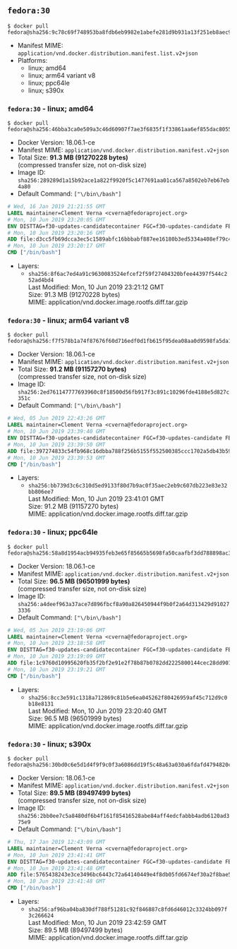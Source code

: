 ## `fedora:30`

```console
$ docker pull fedora@sha256:9c78c69f748953ba8fdb6eb9982e1abefe281d9b931a13f251eb8aec988353de
```

-	Manifest MIME: `application/vnd.docker.distribution.manifest.list.v2+json`
-	Platforms:
	-	linux; amd64
	-	linux; arm64 variant v8
	-	linux; ppc64le
	-	linux; s390x

### `fedora:30` - linux; amd64

```console
$ docker pull fedora@sha256:46bba3ca0e509a3c46d60907f7ae3f6835f1f33861aa6ef855dac805574fd258
```

-	Docker Version: 18.06.1-ce
-	Manifest MIME: `application/vnd.docker.distribution.manifest.v2+json`
-	Total Size: **91.3 MB (91270228 bytes)**  
	(compressed transfer size, not on-disk size)
-	Image ID: `sha256:289289d1a15b92ace1a822f9920f5c1477691aa01ca567a8502eb7eb67eb4a80`
-	Default Command: `["\/bin\/bash"]`

```dockerfile
# Wed, 16 Jan 2019 21:21:55 GMT
LABEL maintainer=Clement Verna <cverna@fedoraproject.org>
# Mon, 10 Jun 2019 23:20:05 GMT
ENV DISTTAG=f30-updates-candidatecontainer FGC=f30-updates-candidate FBR=f30-updates-candidate
# Mon, 10 Jun 2019 23:20:16 GMT
ADD file:d3cc5fb69dcca3ec5c1589abfc16bbbabf887ee16180b3ed5334a408ef79c46e in / 
# Mon, 10 Jun 2019 23:20:17 GMT
CMD ["/bin/bash"]
```

-	Layers:
	-	`sha256:8f6ac7ed4a91c9630083524efcef2f59f27404320bfee44397f544c252ad4bd4`  
		Last Modified: Mon, 10 Jun 2019 23:21:12 GMT  
		Size: 91.3 MB (91270228 bytes)  
		MIME: application/vnd.docker.image.rootfs.diff.tar.gzip

### `fedora:30` - linux; arm64 variant v8

```console
$ docker pull fedora@sha256:f7f578b1a74f87676f60d716edf0d1fb615f95dea08aa0d9598fa5da19867bb4
```

-	Docker Version: 18.06.1-ce
-	Manifest MIME: `application/vnd.docker.distribution.manifest.v2+json`
-	Total Size: **91.2 MB (91157270 bytes)**  
	(compressed transfer size, not on-disk size)
-	Image ID: `sha256:2ed761147777693960c8f18500d56fb917f3c891c10296fde4188e5d827c351c`
-	Default Command: `["\/bin\/bash"]`

```dockerfile
# Wed, 05 Jun 2019 22:43:26 GMT
LABEL maintainer=Clement Verna <cverna@fedoraproject.org>
# Mon, 10 Jun 2019 23:39:40 GMT
ENV DISTTAG=f30-updates-candidatecontainer FGC=f30-updates-candidate FBR=f30-updates-candidate
# Mon, 10 Jun 2019 23:39:50 GMT
ADD file:397274833c54fb968c16dbba788f256b5155f552500385ccc1702a5db43b590d in / 
# Mon, 10 Jun 2019 23:39:53 GMT
CMD ["/bin/bash"]
```

-	Layers:
	-	`sha256:bb739d3c6c310d5ed9133f80d7b9ac0f35aec2eb9c607db223e83e32bb806ee7`  
		Last Modified: Mon, 10 Jun 2019 23:41:01 GMT  
		Size: 91.2 MB (91157270 bytes)  
		MIME: application/vnd.docker.image.rootfs.diff.tar.gzip

### `fedora:30` - linux; ppc64le

```console
$ docker pull fedora@sha256:58a8d1954acb94935feb3e65f85665b5698fa50caafbf3dd788898ac38099f2a
```

-	Docker Version: 18.06.1-ce
-	Manifest MIME: `application/vnd.docker.distribution.manifest.v2+json`
-	Total Size: **96.5 MB (96501999 bytes)**  
	(compressed transfer size, not on-disk size)
-	Image ID: `sha256:a4deef963a37ace7d896fbcf8a90a826450944f9b0f2a64d313429d910273336`
-	Default Command: `["\/bin\/bash"]`

```dockerfile
# Wed, 05 Jun 2019 23:19:06 GMT
LABEL maintainer=Clement Verna <cverna@fedoraproject.org>
# Mon, 10 Jun 2019 23:18:58 GMT
ENV DISTTAG=f30-updates-candidatecontainer FGC=f30-updates-candidate FBR=f30-updates-candidate
# Mon, 10 Jun 2019 23:19:09 GMT
ADD file:1c9760d10995620fb35f2bf2e91e2f78b87b0782dd2225800144cec28dd901bd in / 
# Mon, 10 Jun 2019 23:19:21 GMT
CMD ["/bin/bash"]
```

-	Layers:
	-	`sha256:8cc3e591c1318a712869c81b5e6ea045262f80426959af45c712d9c0b18e8131`  
		Last Modified: Mon, 10 Jun 2019 23:20:40 GMT  
		Size: 96.5 MB (96501999 bytes)  
		MIME: application/vnd.docker.image.rootfs.diff.tar.gzip

### `fedora:30` - linux; s390x

```console
$ docker pull fedora@sha256:30bd0c6e5d1d4f9f9c0f3a6086dd19f5c48a63a030a6fdafd4794820c3a53cdd
```

-	Docker Version: 18.06.1-ce
-	Manifest MIME: `application/vnd.docker.distribution.manifest.v2+json`
-	Total Size: **89.5 MB (89497499 bytes)**  
	(compressed transfer size, not on-disk size)
-	Image ID: `sha256:2bb0ee7c5a8480df6b4f161f85416528abe84aff4edcfabbb4adb6120ad375e9`
-	Default Command: `["\/bin\/bash"]`

```dockerfile
# Thu, 17 Jan 2019 12:43:09 GMT
LABEL maintainer=Clement Verna <cverna@fedoraproject.org>
# Mon, 10 Jun 2019 23:41:41 GMT
ENV DISTTAG=f30-updates-candidatecontainer FGC=f30-updates-candidate FBR=f30-updates-candidate
# Mon, 10 Jun 2019 23:41:48 GMT
ADD file:5765438243e3ce3496bc6443c72a64140449e4f8db05fd6674ef30a2f8bae54e in / 
# Mon, 10 Jun 2019 23:41:48 GMT
CMD ["/bin/bash"]
```

-	Layers:
	-	`sha256:af96ba04ba830df788f51281c92f846887c8fd6d46012c3324bb097f3c266624`  
		Last Modified: Mon, 10 Jun 2019 23:42:59 GMT  
		Size: 89.5 MB (89497499 bytes)  
		MIME: application/vnd.docker.image.rootfs.diff.tar.gzip
